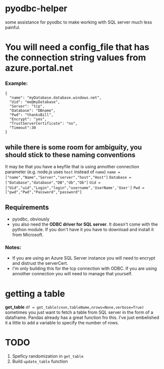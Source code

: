 # pyodbc-helper
some assistance for pyodbc to make working with SQL server much less painful.

# You will need a config_file that has the connection string values from azure.portal.net
### Example:
`{` <br>
`  "name": "myDatabase.database.windows.net",`<br>
`  "Uid": "me@myDatabase",`<br>
`  "Server": "tcp",`<br>
`  "Database": "DBname",`<br>
`  "Pwd": "thanksBill",`<br>
`  "Encrypt": "yes",`<br>
`  "TrustServerCertificate": "no",`<br>
`  "Timeout":30`<br>
`}`<br>

## while there is some room for ambiguity, you should stick to these naming conventions
It may be that you have a keyfile that is using annother connection parameter (e.g. node.js uses `host` instead of `name`)
`name = ["name","Name","Server","server","host","Host"]`
`Database = ["Database","database","DB","db","Db"]`
`Uid = ["Uid","uid","Login","login","username",'UserName','User']`
`Pwd = ["pwd","Pwd","Password","password"]`

## Requirements
* pyodbc, obviously
* you also need the **ODBC driver for SQL server**. It doesn't come with the python module. If you don't have it you have to download and install it from Microsoft.
### Notes:
* If you are using an Azure SQL Server instance you will need to encrypt and distrust the serverCert. 
* I'm only building this for the tcp connection with ODBC. If you are using annother connection you will need to manage that yourself. 

# getting a table 
**get_table**
`df = get_table(cnxn,tableName,nrows=None,verbose=True)`
sometimes you just want to fetch a table from SQL server in the form of a dataframe. Pandas already has a great function fro this. I've just
embelished it a little to add a variable to specify the number of rows. 

# TODO
1) Speficy randomization in `get_table`
2) Build `update_table` function

